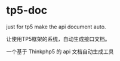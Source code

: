 # tp5-doc
just for tp5 make the api document auto.

让使用TP5框架的系统，自动生成接口文档。

一个基于 Thinkphp5 的 api 文档自动生成工具
